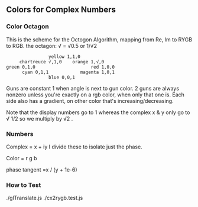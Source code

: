## Colors for Complex Numbers

### Color Octagon

This is the scheme for the Octogon Algorithm, mapping from Re, Im to RYGB to RGB.
the octagon:
√ =  √0.5 or 1/√2

```
                yellow 1,1,0
     chartreuce √,1,0    orange 1,√,0
green 0,1,0                     red 1,0,0
      cyan 0,1,1            magenta 1,0,1
                blue 0,0,1
```

Guns are constant 1 when angle is next to gun color.
2 guns are always nonzero unless you're exactly on a rgb color, when only that one is.
Each side also has a gradient, on other color that's increasing/decreasing.

Note that the display numbers go to 1 whereas the complex x & y only go to √ 1/2
so we multiply by √2 .

### Numbers
Complex = x + iy
I divide these to isolate just the phase.

Color = r g b

phase tangent =x / (y + 1e-6)


### How to Test

./glTranslate.js
./cx2rygb.test.js

